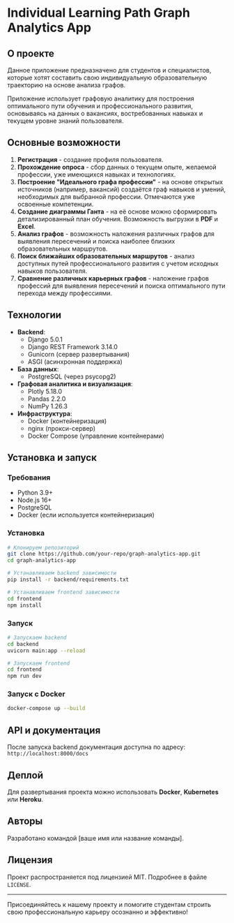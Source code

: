 # Individual Learning Path Graph Analytics App

## О проекте
Данное приложение предназначено для студентов и специалистов, которые хотят составить свою индивидуальную образовательную траекторию на основе анализа графов. 

Приложение использует графовую аналитику для построения оптимального пути обучения и профессионального развития, основываясь на данных о вакансиях, востребованных навыках и текущем уровне знаний пользователя.

## Основные возможности
1. **Регистрация** - создание профиля пользователя.
2. **Прохождение опроса** - сбор данных о текущем опыте, желаемой профессии, уже имеющихся навыках и технологиях.
3. **Построение "Идеального графа профессии"** - на основе открытых источников (например, вакансий) создаётся граф навыков и умений, необходимых для выбранной профессии. Отмечаются уже освоенные компетенции.
4. **Создание диаграммы Ганта** - на её основе можно сформировать детализированный план обучения. Возможность выгрузки в **PDF** и **Excel**.
5. **Анализ графов** - возможность наложения различных графов для выявления пересечений и поиска наиболее близких образовательных маршрутов.
6. **Поиск ближайших образовательных маршрутов** - анализ доступных путей профессионального развития с учетом исходных навыков пользователя.
7. **Сравнение различных карьерных графов** - наложение графов профессий для выявления пересечений и поиска оптимального пути перехода между профессиями.

## Технологии
- **Backend**:
  - Django 5.0.1
  - Django REST Framework 3.14.0
  - Gunicorn (сервер развертывания)
  - ASGI (асинхронная поддержка)
- **База данных**:
  - PostgreSQL (через psycopg2)
- **Графовая аналитика и визуализация**:
  - Plotly 5.18.0
  - Pandas 2.2.0
  - NumPy 1.26.3
- **Инфраструктура**:
  - Docker (контейнеризация)
  - nginx (прокси-сервер)
  - Docker Compose (управление контейнерами)

## Установка и запуск
### Требования
- Python 3.9+
- Node.js 16+
- PostgreSQL
- Docker (если используется контейнеризация)

### Установка
```bash
# Клонируем репозиторий
git clone https://github.com/your-repo/graph-analytics-app.git
cd graph-analytics-app

# Устанавливаем backend зависимости
pip install -r backend/requirements.txt

# Устанавливаем frontend зависимости
cd frontend
npm install
```

### Запуск
```bash
# Запускаем backend
cd backend
uvicorn main:app --reload

# Запускаем frontend
cd frontend
npm run dev
```

### Запуск с Docker
```bash
docker-compose up --build
```

## API и документация
После запуска backend документация доступна по адресу: `http://localhost:8000/docs`

## Деплой
Для развертывания проекта можно использовать **Docker**, **Kubernetes** или **Heroku**.

## Авторы
Разработано командой [ваше имя или название команды].

## Лицензия
Проект распространяется под лицензией MIT. Подробнее в файле `LICENSE`. 

---
Присоединяйтесь к нашему проекту и помогите студентам строить свою профессиональную карьеру осознанно и эффективно!

